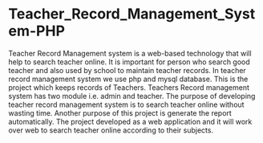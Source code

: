 # Teacher_Record_Management_System-PHP 
Teacher Record Management system is a web-based technology that will help to search teacher online. It is important for person who search good teacher and also used by school to maintain teacher records. In teacher record management system we use php and mysql database. This is the project which keeps records of Teachers. Teachers Record management system has two module i.e. admin and teacher. The purpose of developing teacher record management system is to search teacher online without wasting time. Another purpose of this project is generate the report automatically. The project developed as a web application and it will work over web to search teacher online according to their subjects.


